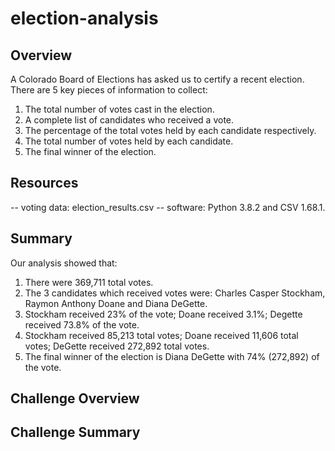 # election-analysis

## Overview
A Colorado Board of Elections has asked us to certify a recent election. There are 5 key pieces of information to collect:
  1) The total number of votes cast in the election.
  2) A complete list of candidates who received a vote.
  3) The percentage of the total votes held by each candidate respectively.
  4) The total number of votes held by each candidate.
  5) The final winner of the election.

## Resources
-- voting data: election_results.csv
-- software: Python 3.8.2 and CSV 1.68.1.

## Summary 
Our analysis showed that:
  1) There were 369,711 total votes.
  2) The 3 candidates which received votes were: Charles Casper Stockham, Raymon Anthony Doane and Diana DeGette.
  3) Stockham received 23% of the vote;
     Doane received 3.1%;
     Degette received 73.8% of the vote.
  4) Stockham received 85,213 total votes;
     Doane received 11,606 total votes;
     DeGette received 272,892 total votes.
  5) The final winner of the election is Diana DeGette with 74% (272,892) of the vote.

## Challenge Overview
## Challenge Summary
